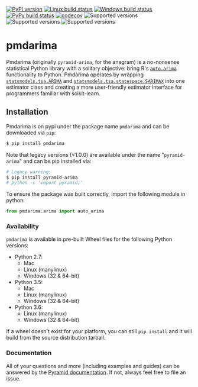 [![PyPI version](https://badge.fury.io/py/pmdarima.svg)](https://badge.fury.io/py/pmdarima)
[![Linux build status](https://travis-ci.org/tgsmith61591/pyramid.svg?branch=master)](https://travis-ci.org/tgsmith61591/pyramid)
[![Windows build status](https://ci.appveyor.com/api/projects/status/592vawuu69kd6d21?svg=true)](https://ci.appveyor.com/project/tgsmith61591/pyramid)
[![PyPy build status](https://circleci.com/gh/tgsmith61591/pyramid.svg?style=svg)](https://circleci.com/gh/tgsmith61591/pyramid)
[![codecov](https://codecov.io/gh/tgsmith61591/pyramid/branch/master/graph/badge.svg)](https://codecov.io/gh/tgsmith61591/pyramid)
![Supported versions](https://img.shields.io/badge/python-2.7-blue.svg)
![Supported versions](https://img.shields.io/badge/python-3.5-blue.svg)
![Supported versions](https://img.shields.io/badge/python-3.6-blue.svg)

# pmdarima

Pmdarima (originally `pyramid-arima`, for the anagram) is a no-nonsense statistical Python library with a solitary objective: bring R's
[`auto.arima`](https://www.rdocumentation.org/packages/forecast/versions/7.3/topics/auto.arima)
functionality to Python. Pmdarima operates by wrapping
[`statsmodels.tsa.ARIMA`](https://github.com/statsmodels/statsmodels/blob/master/statsmodels/tsa/arima_model.py) and
[`statsmodels.tsa.statespace.SARIMAX`](https://github.com/statsmodels/statsmodels/blob/master/statsmodels/tsa/statespace/sarimax.py)
into one estimator class and creating a more user-friendly estimator interface for programmers familiar with scikit-learn.


## Installation

Pmdarima is on pypi under the package name `pmdarima` and can be downloaded via `pip`:

```bash
$ pip install pmdarima
```

Note that legacy versions (<1.0.0) are available under the name "`pyramid-arima`" and
can be pip installed via:

```bash
# Legacy warning:
$ pip install pyramid-arima
# python -c 'import pyramid;'
```

To ensure the package was built correctly, import the following module in python:

```python
from pmdarima.arima import auto_arima
```


### Availability

`pmdarima` is available in pre-built Wheel files for the following Python versions:

* Python 2.7:
  * Mac
  * Linux (manylinux)
  * Windows (32 & 64-bit)
* Python 3.5:
  * Mac
  * Linux (manylinux)
  * Windows (32 & 64-bit)
* Python 3.6:
  * Linux (manylinux)
  * Windows (32 & 64-bit)
  
If a wheel doesn't exist for your platform, you can still `pip install` and it will
build from the source distribution tarball.


### Documentation

All of your questions and more (including examples and guides) can be answered
by the [Pyramid documentation](https://www.alkaline-ml.com/pyramid). If not,
always feel free to file an issue.
